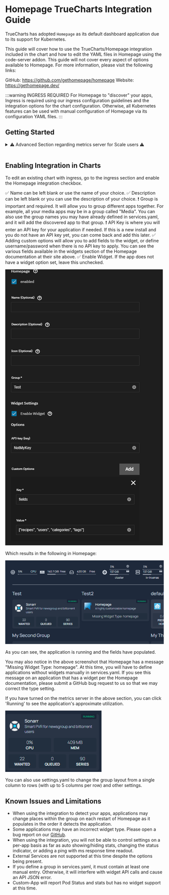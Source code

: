 # Homepage TrueCharts Integration Guide

TrueCharts has adopted `Homepage` as its default dashboard application due to its support for Kubernetes.

This guide will cover how to use the TrueCharts/Homepage integration included in the chart and how to edit the YAML files in Homepage using the code-server addon. This guide will not cover every aspect of options available to Homepage. For more information, please visit the following links:

GitHub: <https://github.com/gethomepage/homepage>
Website: <https://gethomepage.dev/>

:::warning  INGRESS REQUIRED
For Homepage to "discover" your apps, Ingress is required using our ingress configuration guidelines and the integration options for the chart configuration. Otherwise, all Kubernetes features can be used with manual configuration of Homepage via its configuration YAML files.
:::

## Getting Started

<details>
<summary> ⚠️ Advanced Section regarding metrics server for Scale users ⚠️ </summary>

If you wish to make use of the metrics components of Homepage, you can enable the metrics server in Cobia. Currently, there is no GUI option for this, but it should be available in a future release. As such, this falls under advanced usage. It's advised to make a backup before running the following command. This command will force all your apps to restart, so be aware.

```midclt call -job kubernetes.update '{"metrics_server": true}'```

You can then run ```k3s kubectl top pods -A``` once all apps have resumed to confirm the metrics server is running properly.

You can then add the following to your widgets.yaml file to add the cluster/node resources display:

```yaml
- kubernetes:
    cluster:
      # Shows cluster-wide statistics
      show: true
      # Shows the aggregate CPU stats
      cpu: true
      # Shows the aggregate memory stats
      memory: true
      # Shows a custom label
      showLabel: true
      label: "ChangeMe"
    nodes:
      # Shows node-specific statistics
      show: false # Set to True in Clustered Kubernetes environments 
      # Shows the CPU for each node
      cpu: true
      # Shows the memory for each node
      memory: true
      # Shows the label, which is always the node name
      showLabel: true
```

This will result in the following being added:
![hp kube enable check](img/cwidget.png)

And you will be able to have outputs similar to this to see memory and CPU:

![metrics example](img/metricsexample.png)

:exclamation: Due to how Homepage calculates utilization for your applications, this is only an approximation. The percentage is not based on your physical CPU utilization but on the max CPU limit for the chart and is additive for each pod. If your chart has a 2000m CPU limit and has 1 pod, 1000m of usage will read as 50%. If the chart has 2 pods each with a 2000m limit, it will read as 25% for 1000m of usage as the pods total 4000m. RAM utilization is the total combined RAM usage across all pods.

</details>
<br>

## Enabling Integration in Charts

To edit an existing chart with ingress, go to the ingress section and enable the Homepage integration checkbox.

:white_check_mark: Name can be left blank or use the name of your choice.
:white_check_mark: Description can be left blank or you can use the description of your choice.
:exclamation: Group is important and required. It will allow you to group different apps together. For example, all your media apps may be in a group called "Media". You can also use the group names you may have already defined in services.yaml, and it will add the discovered app to that group.
:exclamation: API Key is where you will enter an API key for your application if needed. If this is a new install and you do not have an API key yet, you can come back and add this later.
:white_check_mark: Adding custom options will allow you to add fields to the widget, or define username/password when there is no API key to apply. You can see the various fields available in the widgets section of the Homepage documentation at their site above.
:white_check_mark: Enable Widget. If the app does not have a widget option set, leave this unchecked.

![integration options](img/intop.png)

Which results in the following in Homepage:

![example one](img/exmaple1.png)

As you can see, the application is running and the fields have populated.

You may also notice in the above screenshot that Homepage has a message "Missing Widget Type: homepage". At this time, you will have to define applications without widgets manually in services.yaml.
If you see this message on an application that has a widget per the Homepage documentation, please submit a GitHub bug request to us so that we may correct the type setting.

If you have turned on the metrics server in the above section, you can click 'Running' to see the application's approximate utilization.

![utilization example](img/utilexam.png)

You can also use settings.yaml to change the group layout from a single column to rows (with up to 5 columns per row) and other settings.

## Known Issues and Limitations

- When using the integration to detect your apps, applications may change places within the group on each restart of Homepage as it populates in the order it detects the application.
- Some applications may have an incorrect widget type. Please open a bug report on our [GitHub](https://github.com/truecharts/charts/issues).
- When using the integration, you will not be able to control settings on a per-app basis as far as auto showing/hiding stats, changing the status indicator, or adding a ping with ms response time readout.
- External Services are not supported at this time despite the options being present.
- If you define a group in services.yaml, it must contain at least one manual entry. Otherwise, it will interfere with widget API calls and cause an API JSON error.
- Custom-App will report Pod Status and stats but has no widget support at this time.
